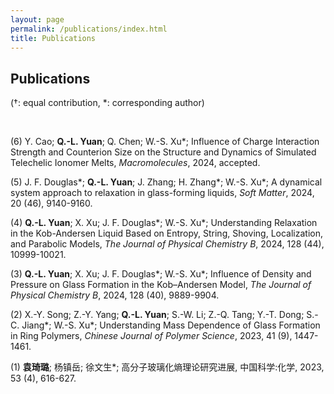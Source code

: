 ```yaml
---
layout: page
permalink: /publications/index.html
title: Publications
---
```


<html>
<head>
  <title>Publications</title>
  <style>

    .publication {
      text-indent: -1em;
      padding-left: 1em;
      margin-bottom: 1.5em; /* Increased margin-bottom even more */
      padding-bottom: 0.5em;
      /* border-bottom: 1px solid #eee;  Removed border for cleaner look */
    }

    /* .publication:last-child {
        border-bottom: none;  Removed border for cleaner look
    } */

    .publication br {
      display: block;
      margin-bottom: 0.25em;
    }
  </style>
</head>
<body>

  <h2>Publications</h2>

  <p>(†: equal contribution, *: corresponding author)</p>

  <br>

  <p class="publication">(6) Y. Cao; <b>Q.-L. Yuan</b>; Q. Chen; W.-S. Xu*; Influence of Charge Interaction Strength and Counterion Size on the Structure and Dynamics of Simulated Telechelic Ionomer Melts, <i>Macromolecules</i>, 2024, accepted.</p>

  <p class="publication">(5) J. F. Douglas*; <b>Q.-L. Yuan</b>; J. Zhang; H. Zhang*; W.-S. Xu*; A dynamical system approach to relaxation in glass-forming liquids, <i>Soft Matter</i>, 2024, 20 (46), 9140-9160.</p>

  <p class="publication">(4) <b>Q.-L. Yuan</b>; X. Xu; J. F. Douglas*; W.-S. Xu*; Understanding Relaxation in the Kob-Andersen Liquid Based on Entropy, String, Shoving, Localization, and Parabolic Models, <i>The Journal of Physical Chemistry B</i>, 2024, 128 (44), 10999-10021.</p>

  <p class="publication">(3) <b>Q.-L. Yuan</b>; X. Xu; J. F. Douglas*; W.-S. Xu*; Influence of Density and Pressure on Glass Formation in the Kob–Andersen Model, <i>The Journal of Physical Chemistry B</i>, 2024, 128 (40), 9889-9904.</p>

  <p class="publication">(2) X.-Y. Song; Z.-Y. Yang; <b>Q.-L. Yuan</b>; S.-W. Li; Z.-Q. Tang; Y.-T. Dong; S.-C. Jiang*; W.-S. Xu*; Understanding Mass Dependence of Glass Formation in Ring Polymers, <i>Chinese Journal of Polymer Science</i>, 2023, 41 (9), 1447-1461.</p>

  <p class="publication">(1) <b>袁琦璐</b>; 杨镇岳; 徐文生*; 高分子玻璃化熵理论研究进展, 中国科学:化学, 2023, 53 (4), 616-627.</p>

</body>
</html>